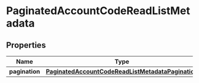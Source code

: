 

# PaginatedAccountCodeReadListMetadata


## Properties

| Name | Type | Description | Notes |
|------------ | ------------- | ------------- | -------------|
|**pagination** | [**PaginatedAccountCodeReadListMetadataPagination**](PaginatedAccountCodeReadListMetadataPagination.md) |  |  [optional] |



